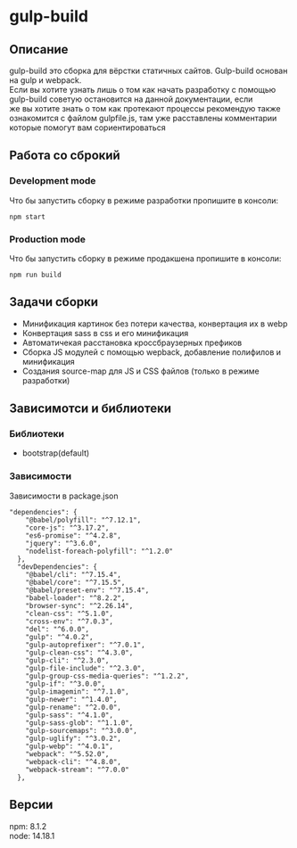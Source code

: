 # gulp-build

<h2>Описание</h2>

gulp-build это сборка для вёрстки статичных сайтов. Gulp-build основан на gulp и webpack.<br/>
Если вы хотите узнать лишь о том как начать разработку с помощью gulp-build советую остановится на данной документации, если <br>
же вы хотите знать о том как протекают процессы рекомендую также ознакомится с файлом gulpfile.js, там уже расставлены комментарии которые помогут вам сориентироваться

<h2>Работа со сброкий</h2>

<h3>Development mode</h3>
Что бы запустить сборку в режиме разработки пропишите в консоли:

```
npm start
```

<h3>Production mode</h3>
Что бы запустить сборку в режиме продакшена пропишите в консоли:

```
npm run build
```

<h2>Задачи сборки</h2>

<ul>
  <li>Минификация картинок без потери качества, конвертация их в webp</li>
  <li>Конвертация sass в css и его минификация</li>
  <li>Автоматичекая расстановка кроссбраузерных префиков</li>
  <li>Сборка JS модулей с помощью wepback, добавление полифилов и минификация</li>
  <li>Создания source-map для JS и CSS файлов (только в режиме разработки)</li>
</ul>
  
<h2>Зависимотси и библиотеки</h2>

<h3>Библиотеки</h3>

<ul>
  <li>bootstrap(default)</li>
</ul>

<h3>Зависимости</h3>

Зависимости в package.json

```
"dependencies": {
    "@babel/polyfill": "^7.12.1",
    "core-js": "^3.17.2",
    "es6-promise": "^4.2.8",
    "jquery": "^3.6.0",
    "nodelist-foreach-polyfill": "^1.2.0"
  },
  "devDependencies": {
    "@babel/cli": "^7.15.4",
    "@babel/core": "^7.15.5",
    "@babel/preset-env": "^7.15.4",
    "babel-loader": "^8.2.2",
    "browser-sync": "^2.26.14",
    "clean-css": "^5.1.0",
    "cross-env": "^7.0.3",
    "del": "^6.0.0",
    "gulp": "^4.0.2",
    "gulp-autoprefixer": "^7.0.1",
    "gulp-clean-css": "^4.3.0",
    "gulp-cli": "^2.3.0",
    "gulp-file-include": "^2.3.0",
    "gulp-group-css-media-queries": "^1.2.2",
    "gulp-if": "^3.0.0",
    "gulp-imagemin": "^7.1.0",
    "gulp-newer": "^1.4.0",
    "gulp-rename": "^2.0.0",
    "gulp-sass": "^4.1.0",
    "gulp-sass-glob": "^1.1.0",
    "gulp-sourcemaps": "^3.0.0",
    "gulp-uglify": "^3.0.2",
    "gulp-webp": "^4.0.1",
    "webpack": "^5.52.0",
    "webpack-cli": "^4.8.0",
    "webpack-stream": "^7.0.0"
  },
```

<h2>Версии</h2>
npm: 8.1.2 <br/>
node: 14.18.1


